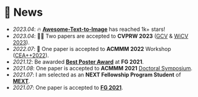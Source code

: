 # 🍯 News
- *2023.04*: 🔥 [**Awesome-Text-to-Image**](https://github.com/Yutong-Zhou-cv/Awesome-Text-to-Image) has reached 1k+ stars!
- *2023.04*: 🎉🎉 Two papers are accepted to **CVPRW 2023** ([GCV](https://generative-vision.github.io/workshop-CVPR-23/) & [WiCV 2023](https://sites.google.com/view/wicvcvpr2023)).
- *2022.07*: 🎉 One paper is accepted to **ACMMM 2022** Workshop ([CEA++2022](https://sigcea.org/workshop/2022/)).
- *2021.12*: Be awarded [**Best Poster Award**](http://iab-rubric.org/fg2021/awards.html) at **FG 2021**.
- *2021.08*: One paper is accepted to **ACMMM 2021** [Doctoral Symposium](https://2021.acmmm.org/doctoral-cymposium).
- *2021.07*: I am selected as an **NEXT Fellowship Program Student** of [**MEXT**](https://www.mext.go.jp/en/index.htm).
- *2021.07*: One paper is accepted to [**FG 2021**](http://iab-rubric.org/fg2021/awards.html).
